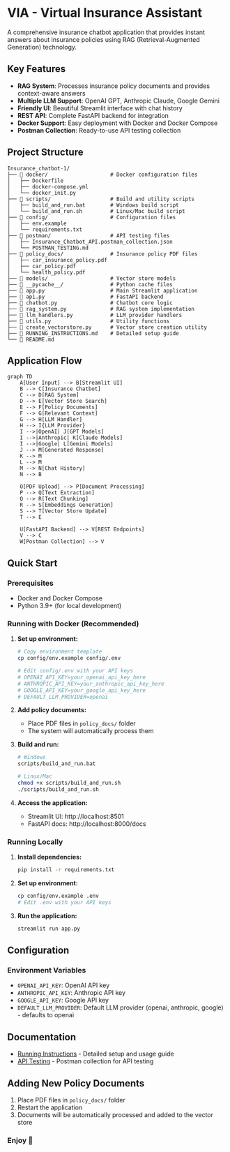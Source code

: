# VIA - Virtual Insurance Assistant

A comprehensive insurance chatbot application that provides instant answers about insurance policies using RAG (Retrieval-Augmented Generation) technology.

##  Key Features

- **RAG System**: Processes insurance policy documents and provides context-aware answers
- **Multiple LLM Support**: OpenAI GPT, Anthropic Claude, Google Gemini
- **Friendly UI**: Beautiful Streamlit interface with chat history
- **REST API**: Complete FastAPI backend for integration
- **Docker Support**: Easy deployment with Docker and Docker Compose
- **Postman Collection**: Ready-to-use API testing collection

## Project Structure

```
Insurance_chatbot-1/
├── 📁 docker/                    # Docker configuration files
│   ├── Dockerfile
│   ├── docker-compose.yml
│   └── docker_init.py
├── 📁 scripts/                   # Build and utility scripts
│   ├── build_and_run.bat        # Windows build script
│   └── build_and_run.sh         # Linux/Mac build script
├── 📁 config/                    # Configuration files
│   ├── env.example              
│   └── requirements.txt         
├── 📁 postman/                   # API testing files
│   ├── Insurance_Chatbot_API.postman_collection.json
│   └── POSTMAN_TESTING.md
├── 📁 policy_docs/               # Insurance policy PDF files
│   ├── car_insurance_policy.pdf
│   ├── car_policy.pdf
│   └── health_policy.pdf
├── 📁 models/                    # Vector store models
├── 📁 __pycache__/               # Python cache files
├── 📄 app.py                     # Main Streamlit application
├── 📄 api.py                     # FastAPI backend
├── 📄 chatbot.py                 # Chatbot core logic
├── 📄 rag_system.py              # RAG system implementation
├── 📄 llm_handlers.py            # LLM provider handlers
├── 📄 utils.py                   # Utility functions
├── 📄 create_vectorstore.py      # Vector store creation utility
├── 📄 RUNNING_INSTRUCTIONS.md    # Detailed setup guide
└── 📄 README.md                  
```

## Application Flow

```mermaid
graph TD
    A[User Input] --> B[Streamlit UI]
    B --> C[Insurance Chatbot]
    C --> D[RAG System]
    D --> E[Vector Store Search]
    E --> F[Policy Documents]
    F --> G[Relevant Context]
    G --> H[LLM Handler]
    H --> I{LLM Provider}
    I -->|OpenAI| J[GPT Models]
    I -->|Anthropic| K[Claude Models]
    I -->|Google| L[Gemini Models]
    J --> M[Generated Response]
    K --> M
    L --> M
    M --> N[Chat History]
    N --> B
    
    O[PDF Upload] --> P[Document Processing]
    P --> Q[Text Extraction]
    Q --> R[Text Chunking]
    R --> S[Embeddings Generation]
    S --> T[Vector Store Update]
    T --> E
    
    U[FastAPI Backend] --> V[REST Endpoints]
    V --> C
    W[Postman Collection] --> V
```

## Quick Start

### Prerequisites
- Docker and Docker Compose
- Python 3.9+ (for local development)

### Running with Docker (Recommended)

1. **Set up environment:**
   ```bash
   # Copy environment template
   cp config/env.example config/.env
   
   # Edit config/.env with your API keys
   # OPENAI_API_KEY=your_openai_api_key_here
   # ANTHROPIC_API_KEY=your_anthropic_api_key_here
   # GOOGLE_API_KEY=your_google_api_key_here
   # DEFAULT_LLM_PROVIDER=openai
   ```

2. **Add policy documents:**
   - Place PDF files in `policy_docs/` folder
   - The system will automatically process them

3. **Build and run:**
   ```bash
   # Windows
   scripts/build_and_run.bat
   
   # Linux/Mac
   chmod +x scripts/build_and_run.sh
   ./scripts/build_and_run.sh
   ```

4. **Access the application:**
   - Streamlit UI: http://localhost:8501
   - FastAPI docs: http://localhost:8000/docs

### Running Locally

1. **Install dependencies:**
   ```bash
   pip install -r requirements.txt
   ```

2. **Set up environment:**
   ```bash
   cp config/env.example .env
   # Edit .env with your API keys
   ```

3. **Run the application:**
   ```bash
   streamlit run app.py
   ```

## Configuration

### Environment Variables
- `OPENAI_API_KEY`: OpenAI API key
- `ANTHROPIC_API_KEY`: Anthropic API key  
- `GOOGLE_API_KEY`: Google API key
- `DEFAULT_LLM_PROVIDER`: Default LLM provider (openai, anthropic, google) - defaults to openai

## Documentation

- [Running Instructions](RUNNING_INSTRUCTIONS.md) - Detailed setup and usage guide
- [API Testing](postman/POSTMAN_TESTING.md) - Postman collection for API testing


## Adding New Policy Documents
1. Place PDF files in `policy_docs/` folder
2. Restart the application
3. Documents will be automatically processed and added to the vector store

### Enjoy 💖
